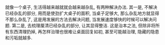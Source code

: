 就像一个桌子, 生活得越来越就就会越来越杂乱, 有两种解决办法.
其一是, 不解决已经杂乱的部分, 用而是使劲扩大桌子的面积, 当桌子足够大, 那么杂乱地方就显得不那么杂乱了, 这是用发展的方法去解决问题, 当发展速度够快的时候可以解决问题.
第二是, 去梳理厘清已经杂乱的部分, 让其显得整洁. 这是治本之法, 但除非将所有东西清理扔掉, 再怎样治理也很难让桌面回复如初, 甚至可能越治理, 隐藏的隐患和污垢就越多.